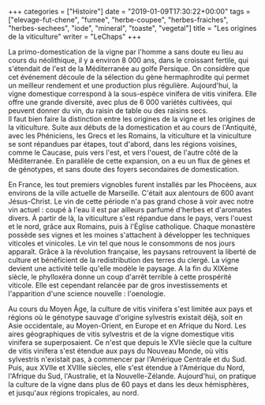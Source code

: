 +++
categories = ["Histoire"]
date = "2019-01-09T17:30:22+00:00"
tags = ["elevage-fut-chene", "fumee", "herbe-coupee", "herbes-fraiches", "herbes-sechees", "iode", "mineral", "toaste", "vegetal"] 
title = "Les origines de la viticulture"
writer = "LeChaps"
+++

La primo-domestication de la vigne par l'homme a sans doute eu lieu au cours du néolithique, il y a environ 8 000 ans, dans le croissant fertile, qui s'étendait de l'est de la Méditerranée au golfe Persique. On considère que cet événement découle de la sélection du gène hermaphrodite qui permet un meilleur rendement et une production plus régulière. Aujourd'hui, la vigne domestique correspond à la sous-espèce vinifera de vitis vinifera. Elle offre une grande diversité, avec plus de 6 000 variétés cultivées, qui peuvent donner du vin, du raisin de table ou des raisins secs.  
Il faut bien faire la distinction entre les origines de la vigne et les origines de la viticulture. Suite aux débuts de la domestication et au cours de l'Antiquité, avec les Phéniciens, les Grecs et les Romains, la viticulture et la viniculture se sont répandues par étapes, tout d'abord, dans les régions voisines, comme le Caucase, puis vers l'est, et vers l'ouest, de l'autre côté de la Méditerranée. En parallèle de cette expansion, on a eu un flux de gènes et de génotypes, et sans doute des foyers secondaires de domestication.  

En France, les tout premiers vignobles furent installés par les Phocéens, aux environs de la ville actuelle de Marseille. C'était aux alentours de 600 avant Jésus-Christ. Le vin de cette période n'a pas grand chose à voir avec notre vin actuel : coupé à l'eau il est par ailleurs parfumé d'herbes et d'aromates divers. À partir de là, la viticulture s'est répandue dans le pays, vers l'ouest et le nord, grâce aux Romains, puis à l'Église catholique. Chaque monastère possède ses vignes et les moines s'attachent à développer les techniques viticoles et vinicoles. Le vin tel que nous le consommons de nos jours apparaît. Grâce à la révolution française, les paysans retrouvent la liberté de culture et bénéficient de la redistribution des terres du clergé. La vigne devient une activité telle qu'elle modèle le paysage. A la fin du XIXème siècle, le phylloxéra donne un coup d'arrêt terrible à cette prospérité viticole. Elle est cependant relancée par de gros investissements et l'apparition d'une science nouvelle : l'oenologie.  

Au cours du Moyen Âge, la culture de vitis vinifera s'est limitée aux pays et régions où le génotype sauvage d'origine sylvestris existait déjà, soit en Asie occidentale, au Moyen-Orient, en Europe et en Afrique du Nord. Les aires géographiques de vitis sylvestris et de la vigne domestique vitis vinifera se superposaient. Ce n'est que depuis le XVIe siècle que la culture de vitis vinifera s'est étendue aux pays du Nouveau Monde, où vitis sylvestris n'existait pas, à commencer par l'Amérique Centrale et du Sud. Puis, aux XVIIe et XVIIIe siècles, elle s'est étendue à l'Amérique du Nord, l'Afrique du Sud, l'Australie, et la Nouvelle-Zélande. Aujourd'hui, on pratique la culture de la vigne dans plus de 60 pays et dans les deux hémisphères, et jusqu'aux régions tropicales, au nord.